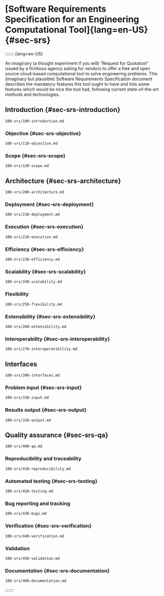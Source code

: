 # [Software Requirements Specification for an Engineering Computational Tool]{lang=en-US} {#sec-srs}

::::::: {lang=en-US}

An imaginary (a thought experiment if you will) “Request for Quotation” issued by a fictitious agency asking for vendors to offer a free and open source cloud-based computational tool to solve engineering problems. This (imaginary but plausible) Software Requirements Specification document describes the mandatory features this tool ought to have and lists some features which would be nice the tool had, following current state-of-the-art methods and technologies.


## Introduction {#sec-srs-introduction}

```include
100-srs/100-introduction.md
```

### Objective {#sec-srs-objective}

```include
100-srs/110-objective.md
```

### Scope {#sec-srs-scope}

```include
100-srs/120-scope.md
```

## Architecture {#sec-srs-architecture}

```include
100-srs/200-architecture.md
```

### Deployment {#sec-srs-deployment}

```include
100-srs/210-deployment.md
```

### Execution {#sec-srs-execution}

```include
100-srs/220-execution.md
```

### Efficiency {#sec-srs-efficiency}

```include
100-srs/230-efficiency.md
```

### Scalability  {#sec-srs-scalability}

```include
100-srs/240-scalability.md
```

### Flexibility

```include
100-srs/250-flexibility.md
```

### Extensibility {#sec-srs-extensibility}

```include
100-srs/260-extensibility.md
```

### Interoperability {#sec-srs-interoperability}

```include
100-srs/270-interoperatibility.md
```

## Interfaces

```include
100-srs/300-interfaces.md
```

### Problem input {#sec-srs-input}

```include
100-srs/310-input.md
```

### Results output {#sec-srs-output}

```include
100-srs/320-output.md
```

## Quality assurance {#sec-srs-qa}

```include
100-srs/400-qa.md
```

### Reproducibility and traceability 

```include
100-srs/410-reproducibility.md
```

### Automated testing {#sec-srs-testing}


```include
100-srs/420-testing.md
```

### Bug reporting and tracking


```include
100-srs/430-bugs.md
```

### Verification {#sec-srs-verification}

```include
100-srs/440-verification.md
```

### Validation

```include
100-srs/450-validation.md
```

### Documentation {#sec-srs-documentation}

```include
100-srs/460-documentation.md
```

:::::::
